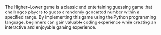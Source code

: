 The Higher−Lower game is a classic and entertaining guessing game that challenges players to guess a randomly generated number within a specified range. By implementing this game using the Python programming language, beginners can gain valuable coding experience while creating an interactive and enjoyable gaming experience.

